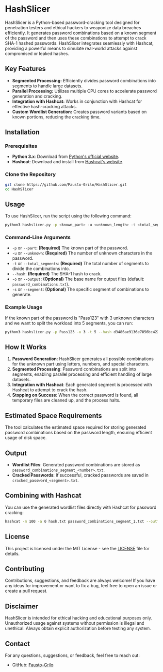 # HashSlicer

HashSlicer is a Python-based password-cracking tool designed for penetration testers and ethical hackers to weaponize data breaches efficiently. It generates password combinations based on a known segment of the password and then uses these combinations to attempt to crack SHA-1 hashed passwords. HashSlicer integrates seamlessly with Hashcat, providing a powerful means to simulate real-world attacks against compromised or leaked hashes.

## Key Features
- **Segmented Processing:** Efficiently divides password combinations into segments to handle large datasets.
- **Parallel Processing:** Utilizes multiple CPU cores to accelerate password generation and cracking.
- **Integration with Hashcat:** Works in conjunction with Hashcat for effective hash-cracking attacks.
- **Custom Wordlist Generation:** Creates password variants based on known portions, reducing the cracking time.

## Installation

### Prerequisites
- **Python 3.x**: Download from [Python's official website](https://www.python.org/downloads/).
- **Hashcat**: Download and install from [Hashcat's website](https://hashcat.net/hashcat/).

### Clone the Repository
```bash
git clone https://github.com/Fausto-Grilo/HashSlicer.git
cd HashSlicer
```

## Usage
To use HashSlicer, run the script using the following command:

```bash
python3 hashslicer.py -p <known_part> -u <unknown_length> -t <total_segments> --hash <SHA-1_hash>
```

### Command-Line Arguments
- `-p` or `--part`: **(Required)** The known part of the password.
- `-u` or `--unknown`: **(Required)** The number of unknown characters in the password.
- `-t` or `--total_segments`: **(Required)** The total number of segments to divide the combinations into.
- `--hash`: **(Required)** The SHA-1 hash to crack.
- `-o` or `--output`: **(Optional)** The base name for output files (default: `password_combinations.txt`).
- `-s` or `--segment`: **(Optional)** The specific segment of combinations to generate.

### Example Usage
If the known part of the password is "Pass123" with 3 unknown characters and we want to split the workload into 5 segments, you can run:
```bash
python3 hashslicer.py -p Pass123 -u 3 -t 5 --hash d3486ae9136e7856bc42212385ea797094475802
```

## How It Works
1. **Password Generation**: HashSlicer generates all possible combinations for the unknown part using letters, numbers, and special characters.
2. **Segmented Processing**: Password combinations are split into segments, enabling parallel processing and efficient handling of large datasets.
3. **Integration with Hashcat**: Each generated segment is processed with Hashcat to attempt to crack the hash.
4. **Stopping on Success**: When the correct password is found, all temporary files are cleaned up, and the process halts.

## Estimated Space Requirements
The tool calculates the estimated space required for storing generated password combinations based on the password length, ensuring efficient usage of disk space.

## Output
- **Wordlist Files**: Generated password combinations are stored as `password_combinations_segment_<number>.txt`.
- **Cracked Passwords**: If successful, cracked passwords are saved in `cracked_password_<segment>.txt`.

## Combining with Hashcat
You can use the generated wordlist files directly with Hashcat for password cracking:
```bash
hashcat -m 100 -a 0 hash.txt password_combinations_segment_1.txt --outfile cracked_password.txt
```

## License
This project is licensed under the MIT License - see the [LICENSE](LICENSE) file for details.

## Contributing
Contributions, suggestions, and feedback are always welcome! If you have any ideas for improvement or want to fix a bug, feel free to open an issue or create a pull request.

## Disclaimer
HashSlicer is intended for ethical hacking and educational purposes only. Unauthorized usage against systems without permission is illegal and unethical. Always obtain explicit authorization before testing any system.

## Contact
For any questions, suggestions, or feedback, feel free to reach out:
- GitHub: [Fausto-Grilo](https://github.com/Fausto-Grilo)
